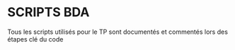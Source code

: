 # SCRIPTS BDA
Tous les scripts utilisés pour le TP sont documentés et commentés lors des étapes clé du code